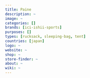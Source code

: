 ```yaml
---
title: Paine 
description: ~
image: ~
categories: []
brands: [ici-ishii-sports]
purposes: []
types: [rucksack, sleeping-bag, tent]
countries: [japan]
logo: ~
website: ~
shop: ~
store-finder: ~
about: ~
wiki: ~
---
```


